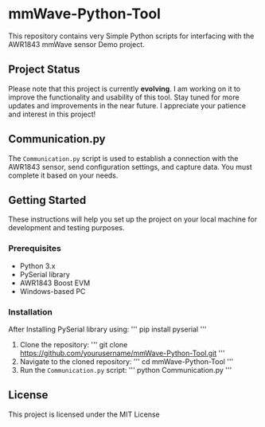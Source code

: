 # mmWave-Python-Tool

This repository contains very Simple Python scripts for interfacing with the AWR1843 mmWave sensor Demo project.

## Project Status

Please note that this project is currently **evolving**. I am working on it to improve the functionality and usability of this tool. 
Stay tuned for more updates and improvements in the near future. I appreciate your patience and interest in this project!

## Communication.py

The `Communication.py` script is used to establish a connection with the AWR1843 sensor, send configuration settings, and capture data.
You must complete it based on your needs.

## Getting Started

These instructions will help you set up the project on your local machine for development and testing purposes.

### Prerequisites

- Python 3.x
- PySerial library
- AWR1843 Boost EVM
- Windows-based PC

### Installation

After Installing PySerial library using:
'''
  pip install pyserial
'''
1. Clone the repository:
'''
  git clone https://github.com/yourusername/mmWave-Python-Tool.git
'''
2. Navigate to the cloned repository:
'''
  cd mmWave-Python-Tool
'''
3. Run the `Communication.py` script:
'''
  python Communication.py
'''

## License

This project is licensed under the MIT License
